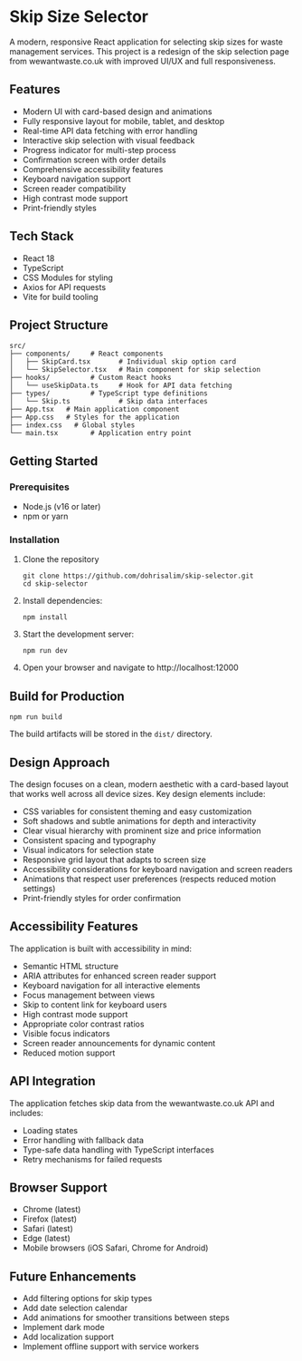 # Skip Size Selector

A modern, responsive React application for selecting skip sizes for waste management services. This project is a redesign of the skip selection page from wewantwaste.co.uk with improved UI/UX and full responsiveness.


## Features

- Modern UI with card-based design and animations
- Fully responsive layout for mobile, tablet, and desktop
- Real-time API data fetching with error handling
- Interactive skip selection with visual feedback
- Progress indicator for multi-step process
- Confirmation screen with order details
- Comprehensive accessibility features
- Keyboard navigation support
- Screen reader compatibility
- High contrast mode support
- Print-friendly styles

## Tech Stack

- React 18
- TypeScript
- CSS Modules for styling
- Axios for API requests
- Vite for build tooling

## Project Structure

```
src/
├── components/     # React components
│   ├── SkipCard.tsx       # Individual skip option card
│   └── SkipSelector.tsx   # Main component for skip selection
├── hooks/          # Custom React hooks
│   └── useSkipData.ts     # Hook for API data fetching
├── types/          # TypeScript type definitions
│   └── Skip.ts            # Skip data interfaces
├── App.tsx   # Main application component
├── App.css   # Styles for the application
├── index.css   # Global styles
└── main.tsx        # Application entry point
```

## Getting Started

### Prerequisites

- Node.js (v16 or later)
- npm or yarn

### Installation

1. Clone the repository
   ```
   git clone https://github.com/dohrisalim/skip-selector.git
   cd skip-selector
   ```

2. Install dependencies:
   ```
   npm install
   ```

3. Start the development server:
   ```
   npm run dev
   ```

4. Open your browser and navigate to http://localhost:12000

## Build for Production

```
npm run build
```

The build artifacts will be stored in the `dist/` directory.

## Design Approach

The design focuses on a clean, modern aesthetic with a card-based layout that works well across all device sizes. Key design elements include:

- CSS variables for consistent theming and easy customization
- Soft shadows and subtle animations for depth and interactivity
- Clear visual hierarchy with prominent size and price information
- Consistent spacing and typography
- Visual indicators for selection state
- Responsive grid layout that adapts to screen size
- Accessibility considerations for keyboard navigation and screen readers
- Animations that respect user preferences (respects reduced motion settings)
- Print-friendly styles for order confirmation

## Accessibility Features

The application is built with accessibility in mind:

- Semantic HTML structure
- ARIA attributes for enhanced screen reader support
- Keyboard navigation for all interactive elements
- Focus management between views
- Skip to content link for keyboard users
- High contrast mode support
- Appropriate color contrast ratios
- Visible focus indicators
- Screen reader announcements for dynamic content
- Reduced motion support

## API Integration

The application fetches skip data from the wewantwaste.co.uk API and includes:

- Loading states
- Error handling with fallback data
- Type-safe data handling with TypeScript interfaces
- Retry mechanisms for failed requests

## Browser Support

- Chrome (latest)
- Firefox (latest)
- Safari (latest)
- Edge (latest)
- Mobile browsers (iOS Safari, Chrome for Android)

## Future Enhancements

- Add filtering options for skip types
- Add date selection calendar
- Add animations for smoother transitions between steps
- Implement dark mode
- Add localization support
- Implement offline support with service workers
